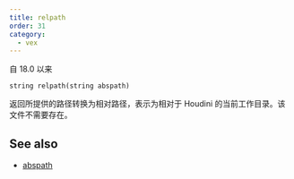 ```yaml
---
title: relpath
order: 31
category:
  - vex
---
```


自 18.0 以来

`string relpath(string abspath)`

返回所提供的路径转换为相对路径，表示为相对于 Houdini 的当前工作目录。该文件不需要存在。

## See also

- [abspath](abspath.html)
